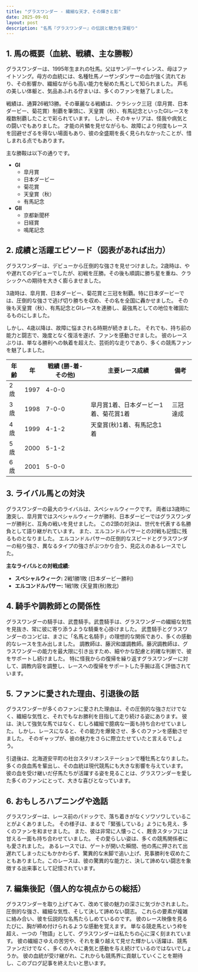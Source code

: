 ```yaml
---
title: "グラスワンダー - 繊細な天才、その輝きと影"
date: 2025-09-01
layout: post
description: "名馬『グラスワンダー』の伝説と魅力を深堀り"
---
```


## 1. 馬の概要（血統、戦績、主な勝鞍）

グラスワンダーは、1995年生まれの牡馬。父はサンデーサイレンス、母はファイトソング。母方の血統には、名種牡馬ノーザンダンサーの血が強く流れており、その影響か、繊細ながらも高い能力を秘めた馬として知られました。  芦毛の美しい体躯と、気品あふれる佇まいは、多くのファンを魅了しました。

戦績は、通算26戦13勝。その華麗なる戦績は、クラシック三冠（皐月賞、日本ダービー、菊花賞）制覇を筆頭に、天皇賞（秋）、有馬記念といったGIレースを複数制覇したことで彩られています。  しかし、そのキャリアは、怪我や病気との闘いでもありました。  才能の片鱗を見せながらも、故障により何度もレースを回避せざるを得ない場面もあり、彼の全盛期を長く見られなかったことが、惜しまれる点でもあります。

主な勝鞍は以下の通りです。

* **GI**
    * 皐月賞
    * 日本ダービー
    * 菊花賞
    * 天皇賞（秋）
    * 有馬記念
* **GII**
    * 京都新聞杯
    * 日経賞
    * 鳴尾記念


## 2. 成績と活躍エピソード（図表があれば出力）

グラスワンダーは、デビューから圧倒的な強さを見せつけました。2歳時は、やや遅れてのデビューでしたが、初戦を圧勝。その後も順調に勝ち星を重ね、クラシックへの期待を大きく膨らませました。

3歳時は、皐月賞、日本ダービー、菊花賞と三冠を制覇。特に日本ダービーでは、圧倒的な強さで逃げ切り勝ちを収め、その名を全国に轟かせました。  その後も天皇賞（秋）、有馬記念とGIレースを連勝し、最強馬としての地位を確固たるものにしました。

しかし、4歳以降は、故障に悩まされる時期が続きました。  それでも、持ち前の能力と闘志で、幾度となく復活を遂げ、ファンを感動させました。  彼のレースぶりは、単なる勝利への執着を超えた、芸術的な走りであり、多くの競馬ファンを魅了しました。


| 年齢 | 年 | 戦績 (勝-着-その他) | 主要レース成績 | 備考 |
|---|---|---|---|---|
| 2歳 | 1997 | 4-0-0 |  |  |
| 3歳 | 1998 | 7-0-0 | 皐月賞1着、日本ダービー1着、菊花賞1着 | 三冠達成 |
| 4歳 | 1999 | 4-1-2 | 天皇賞(秋)1着、有馬記念1着 |  |
| 5歳 | 2000 | 5-1-2 |  |  |
| 6歳 | 2001 | 5-0-0 |  |  |



## 3. ライバル馬との対決

グラスワンダーの最大のライバルは、スペシャルウィークです。  両者は3歳時に激突し、皐月賞ではスペシャルウィークが勝利、日本ダービーではグラスワンダーが勝利と、互角の戦いを見せました。  この2頭の対決は、世代を代表する名勝負として語り継がれています。  また、エルコンドルパサーとの対戦も記憶に残るものとなりました。  エルコンドルパサーの圧倒的なスピードとグラスワンダーの粘り強さ、異なるタイプの強さがぶつかり合う、見応えのあるレースでした。


**主なライバルとの対戦成績:**

* **スペシャルウィーク:** 2戦1勝1敗 (日本ダービー勝利)
* **エルコンドルパサー:** 1戦1敗 (天皇賞(秋)敗北)


## 4. 騎手や調教師との関係性

グラスワンダーの騎手は、武豊騎手。武豊騎手は、グラスワンダーの繊細な気性を見抜き、常に彼に寄り添うような騎乗を心掛けました。  武豊騎手とグラスワンダーのコンビは、まさに「名馬と名騎手」の理想的な関係であり、多くの感動的なレースを生み出しました。  調教師は、藤沢和雄調教師。藤沢調教師は、グラスワンダーの能力を最大限に引き出すため、細やかな配慮と的確な判断で、彼をサポートし続けました。  特に怪我からの復帰を繰り返すグラスワンダーに対して、調教内容を調整し、レースへの復帰をサポートした手腕は高く評価されています。


## 5. ファンに愛された理由、引退後の話

グラスワンダーが多くのファンに愛された理由は、その圧倒的な強さだけでなく、繊細な気性と、それでもなお勝利を目指して走り続ける姿にあります。  彼は、決して強気な馬ではなく、むしろ繊細で臆病な一面も持ち合わせていました。  しかし、レースになると、その能力を爆発させ、多くのファンを感動させました。  そのギャップが、彼の魅力をさらに際立たせていたと言えるでしょう。

引退後は、北海道安平町の社台スタリオンステーションで種牡馬となりました。  多くの良血馬を輩出し、その血統は現代競馬にも大きな影響を与えています。  彼の血を受け継いだ仔馬たちが活躍する姿を見ることは、グラスワンダーを愛した多くのファンにとって、大きな喜びとなっています。


## 6. おもしろハプニングや逸話

グラスワンダーは、レース前のパドックで、落ち着きがなくソワソワしていることがよくありました。  その様子は、まるで「緊張している」ようにも見え、多くのファンを和ませました。  また、彼は非常に人懐っこく、厩舎スタッフには甘える一面も持ち合わせていました。  その愛らしい姿は、多くの競馬関係者にも愛されました。  あるレースでは、ゲートが開いた瞬間、他の馬に押されて出遅れてしまったにもかかわらず、驚異的な末脚で追い上げ、見事勝利を収めたこともありました。このレースは、彼の驚異的な能力と、決して諦めない闘志を象徴する出来事として記憶されています。


## 7. 編集後記（個人的な視点からの総括）

グラスワンダーを取り上げてみて、改めて彼の魅力の深さに気づかされました。  圧倒的な強さ、繊細な気性、そして決して諦めない闘志。  これらの要素が複雑に絡み合い、彼を伝説的な名馬たらしめているのです。  彼のレース映像を見るたびに、胸が締め付けられるような感動を覚えます。  単なる競走馬という枠を超え、一つの「物語」として、グラスワンダーは私たちの心に深く刻まれています。  彼の繊細さゆえの苦労や、それを乗り越えて見せた輝かしい活躍は、競馬ファンだけでなく、多くの人々に勇気と感動を与え続けているのではないでしょうか。  彼の血統が受け継がれ、これからも競馬界に貢献していくことを期待し、このブログ記事を終えたいと思います。
